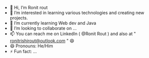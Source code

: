 - 👋 Hi, I’m Ronit rout 
- 👀 I’m interested in learning various technologies and creating new projects.
- 🌱 I’m currently learning Web dev and Java 
- 💞️ I’m looking to collaborate on ...
- 📫 You can reach me on LinkedIn ( @Ronit Rout ) and also at " ronitrishirout@outlook.com " 😄
- 😄 Pronouns: He/Him
- ⚡ Fun fact: ...

<!---
Ronit-rout/Ronit-rout is a ✨ special ✨ repository because its `README.md` (this file) appears on your GitHub profile.
You can click the Preview link to take a look at your changes.
--->

